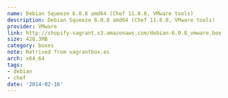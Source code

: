 ```yaml
---
name: Debian Squeeze 6.0.8 amd64 (Chef 11.8.0, VMware tools)
description: Debian Squeeze 6.0.8 amd64 (Chef 11.8.0, VMware tools)
provider: VMware
link: http://shopify-vagrant.s3.amazonaws.com/debian-6.0.8_vmware.box
size: 428.3MB
category: boxes
note: Retrived from vagrantbox.es
arch: x64_64
tags:
- debian
- chef
date: '2014-02-16'
---
```

